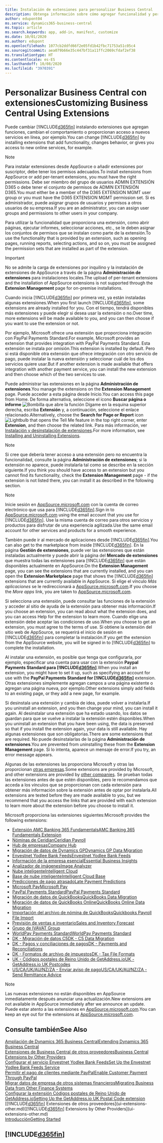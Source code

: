 ```yaml
---
title: Instalación de extensiones para personalizar Business Central
description: Obtenga información sobre cómo agregar funcionalidad y personalizar Business Central mediante la instalación de extensiones.
author: edupont04
ms.service: dynamics365-business-central
ms.topic: article
ms.search.keywords: app, add-in, manifest, customize
ms.date: 10/01/2020
ms.author: edupont
ms.openlocfilehash: 1077cb2ddfd66f2e05fd1b42fbc71753a51c05c4
ms.sourcegitcommit: aea079b66e35c447bf31a11ffc2069cfdaf2ef38
ms.translationtype: HT
ms.contentlocale: es-ES
ms.lasthandoff: 10/08/2020
ms.locfileid: "3970391"
---
```

# <a name="customizing-business-central-using-extensions"></a><span data-ttu-id="4d06e-103">Personalizar Business Central con extensiones</span><span class="sxs-lookup"><span data-stu-id="4d06e-103">Customizing Business Central Using Extensions</span></span>

<span data-ttu-id="4d06e-104">Puede cambiar [!INCLUDE[d365fin](includes/d365fin_md.md)] instalando extensiones que agregan funciones, cambian el comportamiento o proporcionan acceso a nuevos servicios en línea, por ejemplo.</span><span class="sxs-lookup"><span data-stu-id="4d06e-104">You can change [!INCLUDE[d365fin](includes/d365fin_md.md)] by installing extensions that add functionality, changes behavior, or gives you access to new online services, for example.</span></span>

> [!NOTE]
> <span data-ttu-id="4d06e-105">Para instalar extensiones desde AppSource o añadir extensiones por suscriptor, debe tener los permisos adecuados.</span><span class="sxs-lookup"><span data-stu-id="4d06e-105">To install extensions from AppSource or add per-tenant extensions, you must have the right permissions.</span></span> <span data-ttu-id="4d06e-106">Debe ser miembro del grupo de usuarios ADMIN EXTENSIÓN D365 o debe tener el conjunto de permisos de ADMIN EXTENSIÓN D365.</span><span class="sxs-lookup"><span data-stu-id="4d06e-106">You must either be a member of the D365 EXTENSION MGMT user group or you must have the D365 EXTENSION MGMT permission set.</span></span> <span data-ttu-id="4d06e-107">Si es administrador, puede asignar grupos de usuarios y permisos a otros usuarios de su empresa.</span><span class="sxs-lookup"><span data-stu-id="4d06e-107">If you are an administrator, you can assign user groups and permissions to other users in your company.</span></span>

<span data-ttu-id="4d06e-108">Para utilizar la funcionalidad que proporciona una extensión, como abrir páginas, ejecutar informes, seleccionar acciones, etc., se le deben asignar los conjuntos de permisos que se instalan como parte de la extensión.</span><span class="sxs-lookup"><span data-stu-id="4d06e-108">To use the functionality that is provided by an extension, such as opening pages, running reports, selecting actions, and so on, you must be assigned the permission sets that are installed as part of the extension.</span></span>

> [!IMPORTANT]  
> <span data-ttu-id="4d06e-109">No se admite la carga de extensiones por inquilino y la instalación de extensiones de AppSource a través de la página **Administración de extensiones** para instalaciones locales.</span><span class="sxs-lookup"><span data-stu-id="4d06e-109">The upload of per-tenant extensions and the installation of AppSource extensions is not supported through the **Extension Management** page for on-premise installations.</span></span>

<span data-ttu-id="4d06e-110">Cuando inicia [!INCLUDE[d365fin](includes/d365fin_md.md)] por primera vez, ya están instaladas algunas extensiones.</span><span class="sxs-lookup"><span data-stu-id="4d06e-110">When you first launch [!INCLUDE[d365fin](includes/d365fin_md.md)], some extensions are already installed for you.</span></span> <span data-ttu-id="4d06e-111">Con el tiempo, tendrá disponibles más extensiones y puede elegir si desea usar la extensión o no.</span><span class="sxs-lookup"><span data-stu-id="4d06e-111">Over time, more extensions will be made available to you, and you can then choose if you want to use the extension or not.</span></span>

<span data-ttu-id="4d06e-112">Por ejemplo, Microsoft ofrece una extensión que proporciona integración con PayPal Payments Standard.</span><span class="sxs-lookup"><span data-stu-id="4d06e-112">For example, Microsoft provides an extension that provides integration with PayPal Payments Standard.</span></span> <span data-ttu-id="4d06e-113">Esta extensión se instala por omisión.</span><span class="sxs-lookup"><span data-stu-id="4d06e-113">This extension is installed by default.</span></span>
<span data-ttu-id="4d06e-114">Pero si está disponible otra extensión que ofrece integración con otro servicio de pago, puede instalar la nueva extensión y seleccionar cuál de los dos servicios quiere usar.</span><span class="sxs-lookup"><span data-stu-id="4d06e-114">But if another extension is made available that offers integration with another payment service, you can install the new extension and then choose which of the two services to use.</span></span>  

<span data-ttu-id="4d06e-115">Puede administrar las extensiones en la página **Administración de extensiones**.</span><span class="sxs-lookup"><span data-stu-id="4d06e-115">You manage the extensions on the **Extension Management** page.</span></span> <span data-ttu-id="4d06e-116">Puede acceder a esta página desde Inicio.</span><span class="sxs-lookup"><span data-stu-id="4d06e-116">You can access this page from Home.</span></span> <span data-ttu-id="4d06e-117">De forma alternativa, seleccione el icono **Buscar página o informe** ![Bombilla que abre la función Dígame](media/ui-search/search_small.png "Dígame qué desea hacer") en la esquina superior derecha, escriba **Extensión** y, a continuación, seleccione el enlace relacionado.</span><span class="sxs-lookup"><span data-stu-id="4d06e-117">Alternatively, choose the **Search for Page or Report** icon ![Lightbulb that opens the Tell Me feature](media/ui-search/search_small.png "Tell me what you want to do") in the top right corner, enter **Extension**, and then choose the related link.</span></span> <span data-ttu-id="4d06e-118">Para más información, ver [Instalación y desinstalación de extensiones](ui-extensions-install-uninstall.md).</span><span class="sxs-lookup"><span data-stu-id="4d06e-118">For more information, see [Installing and Uninstalling Extensions](ui-extensions-install-uninstall.md).</span></span>

> [!NOTE]  
> <span data-ttu-id="4d06e-119">Si cree que debería tener acceso a una extensión pero no encuentra la funcionalidad, consulte la página **Administración de extensiones**; si la extensión no aparece, puede instalarla tal como se describe en la sección siguiente.</span><span class="sxs-lookup"><span data-stu-id="4d06e-119">If you think you should have access to an extension but you cannot find its functionality, check the **Extension Management** page - if the extension is not listed there, you can install it as described in the following section.</span></span>  

> [!NOTE]  
> <span data-ttu-id="4d06e-120">Inicie sesión en [AppSource.microsoft.com](https://appsource.microsoft.com/) con la cuenta de correo electrónico que usa para [!INCLUDE[d365fin](includes/d365fin_md.md)].</span><span class="sxs-lookup"><span data-stu-id="4d06e-120">Sign in to [AppSource.microsoft.com](https://appsource.microsoft.com/) using the email account that you use for [!INCLUDE[d365fin](includes/d365fin_md.md)].</span></span> <span data-ttu-id="4d06e-121">Use la misma cuenta de correo para otros servicios y productos para disfrutar de una experiencia agilizada.</span><span class="sxs-lookup"><span data-stu-id="4d06e-121">Use the same email account for other services and products for a smooth experience.</span></span>  

<span data-ttu-id="4d06e-122">También puede ir al mercado de aplicaciones desde [!INCLUDE[d365fin](includes/d365fin_md.md)].</span><span class="sxs-lookup"><span data-stu-id="4d06e-122">You can also get to the marketplace from inside [!INCLUDE[d365fin](includes/d365fin_md.md)].</span></span> <span data-ttu-id="4d06e-123">En la página **Gestión de extensiones**, puede ver las extensiones que están instaladas actualmente y puede abrir la página del **Mercado de extensiones** que muestra todas las extensiones para [!INCLUDE[d365fin](includes/d365fin_md.md)] que están disponibles actualmente en AppSource.</span><span class="sxs-lookup"><span data-stu-id="4d06e-123">On the **Extension Management** page, you can see the extensions that are currently installed, and you can open the **Extension Marketplace** page that shows the [!INCLUDE[d365fin](includes/d365fin_md.md)] extensions that are currently available in AppSource.</span></span> <span data-ttu-id="4d06e-124">Si elige el vínculo *Más aplicaciones* se le redireccionará a [AppSource.microsoft.com](https://appsource.microsoft.com/marketplace/apps?product=dynamics-365%3Bdynamics-365-business-central&page=1).</span><span class="sxs-lookup"><span data-stu-id="4d06e-124">If you choose the *More apps* link, you are taken to [AppSource.microsoft.com](https://appsource.microsoft.com/marketplace/apps?product=dynamics-365%3Bdynamics-365-business-central&page=1).</span></span>  

<span data-ttu-id="4d06e-125">Si selecciona una extensión, puede consultar las funciones de la extensión y acceder al sitio de ayuda de la extensión para obtener más información.</span><span class="sxs-lookup"><span data-stu-id="4d06e-125">If you choose an extension, you can read about what the extension does, and you can access Help for the extension to learn more.</span></span> <span data-ttu-id="4d06e-126">Cuando elige una extensión debe aceptar las condiciones de uso.</span><span class="sxs-lookup"><span data-stu-id="4d06e-126">When you choose to get an extension, you must agree to the terms of use.</span></span> <span data-ttu-id="4d06e-127">Si obtiene la extensión del sitio web de AppSource, se requerirá el inicio de sesión en [!INCLUDE[d365fin](includes/d365fin_md.md)] para completar la instalación.</span><span class="sxs-lookup"><span data-stu-id="4d06e-127">If you get the extension from the AppSource website, you will be signed in to [!INCLUDE[d365fin](includes/d365fin_md.md)] to complete the installation.</span></span>  

<span data-ttu-id="4d06e-128">Al instalar una extensión, es posible que tenga que configurarla, por ejemplo, especificar una cuenta para usar con la extensión **Paypal Payments Standard para [!INCLUDE[d365fin](includes/d365fin_md.md)]**.</span><span class="sxs-lookup"><span data-stu-id="4d06e-128">When you install an extension, you might have to set it up, such as specifying an account for use with the **PayPal Payments Standard for [!INCLUDE[d365fin](includes/d365fin_md.md)]** extension.</span></span>
<span data-ttu-id="4d06e-129">Otras extensiones simplemente agregan campos a una página existente o agregan una página nueva, por ejemplo.</span><span class="sxs-lookup"><span data-stu-id="4d06e-129">Other extensions simply add fields to an existing page, or they add a new page, for example.</span></span>   

<span data-ttu-id="4d06e-130">Si desinstala una extensión y cambia de idea, puede volver a instalarla.</span><span class="sxs-lookup"><span data-stu-id="4d06e-130">If you uninstall an extension, and you then change your mind, you can install it again.</span></span> <span data-ttu-id="4d06e-131">Al desinstalar una extensión que ha estado usando, los datos se guardan para que se vuelve a instalar la extensión estén disponibles.</span><span class="sxs-lookup"><span data-stu-id="4d06e-131">When you uninstall an extension that you have been using, the data is preserved so that if you install the extension again, your data is still available.</span></span> <span data-ttu-id="4d06e-132">Hay algunas extensiones que son obligatorias.</span><span class="sxs-lookup"><span data-stu-id="4d06e-132">There are some extensions that are required.</span></span> <span data-ttu-id="4d06e-133">No puede desinstalarlas de la página **Administración de extensiones**.</span><span class="sxs-lookup"><span data-stu-id="4d06e-133">You are prevented from uninstalling these from the **Extension Management** page.</span></span> <span data-ttu-id="4d06e-134">Si lo intenta, aparece un mensaje de error.</span><span class="sxs-lookup"><span data-stu-id="4d06e-134">If you try, an error message appears.</span></span>  

<span data-ttu-id="4d06e-135">Algunas de las extensiones las proporciona Microsoft y otras las proporcionan [otras empresas](ui-extensions-other.md).</span><span class="sxs-lookup"><span data-stu-id="4d06e-135">Some extensions are provided by Microsoft, and other extensions are provided by [other companies](ui-extensions-other.md).</span></span> <span data-ttu-id="4d06e-136">Se prueban todas las extensiones antes de que estén disponibles, pero le recomendamos que acceda a los vínculos que se proporcionan con cada extensión para obtener más información sobre la extensión antes de optar por instalarla.</span><span class="sxs-lookup"><span data-stu-id="4d06e-136">All extensions are tested before they are made available to you, but we recommend that you access the links that are provided with each extension to learn more about the extension before you choose to install it.</span></span>  

<span data-ttu-id="4d06e-137">Microsoft proporciona las extensiones siguientes:</span><span class="sxs-lookup"><span data-stu-id="4d06e-137">Microsoft provides the following extensions:</span></span>  

* [<span data-ttu-id="4d06e-138">Extensión AMC Banking 365 Fundamentals</span><span class="sxs-lookup"><span data-stu-id="4d06e-138">AMC Banking 365 Fundamentals Extension</span></span>](ui-extensions-amc-banking.md)
* [<span data-ttu-id="4d06e-139">Nóminas de Ceridian</span><span class="sxs-lookup"><span data-stu-id="4d06e-139">Ceridian Payroll</span></span>](ui-extensions-ceridian-payroll.md)
* [<span data-ttu-id="4d06e-140">Hub de empresas</span><span class="sxs-lookup"><span data-stu-id="4d06e-140">Company Hub</span></span>](ui-extensions-company-hub.md)  
* [<span data-ttu-id="4d06e-141">Migración de datos de Dynamics GP</span><span class="sxs-lookup"><span data-stu-id="4d06e-141">Dynamics GP Data Migration</span></span>](ui-extensions-dynamicsgp-data-migration.md)
* [<span data-ttu-id="4d06e-142">Envestnet Yodlee Bank Feeds</span><span class="sxs-lookup"><span data-stu-id="4d06e-142">Envestnet Yodlee Bank Feeds</span></span>](ui-extensions-yodlee-bank-feeds.md)
* [<span data-ttu-id="4d06e-143">Información de la empresa esencial</span><span class="sxs-lookup"><span data-stu-id="4d06e-143">Essential Business Insights</span></span>](ui-extensions-essential-business-insights.md)
* [<span data-ttu-id="4d06e-144">Analizador de imágenes</span><span class="sxs-lookup"><span data-stu-id="4d06e-144">Image Analyzer</span></span>](ui-extensions-image-analyzer.md)
* [<span data-ttu-id="4d06e-145">Nube inteligente</span><span class="sxs-lookup"><span data-stu-id="4d06e-145">Intelligent Cloud</span></span>](ui-extensions-data-replication.md)
* [<span data-ttu-id="4d06e-146">Base de nube inteligente</span><span class="sxs-lookup"><span data-stu-id="4d06e-146">Intelligent Cloud Base</span></span>](ui-extensions-intelligent-cloud.md)  
* [<span data-ttu-id="4d06e-147">Predicciones de pago atrasado</span><span class="sxs-lookup"><span data-stu-id="4d06e-147">Late Payment Predictions</span></span>](ui-extensions-late-payment-prediction.md)
* [<span data-ttu-id="4d06e-148">Microsoft Pay</span><span class="sxs-lookup"><span data-stu-id="4d06e-148">Microsoft Pay</span></span>](ui-extensions-microsoft-pay-payments.md)
* [<span data-ttu-id="4d06e-149">PayPal Payments Standard</span><span class="sxs-lookup"><span data-stu-id="4d06e-149">PayPal Payments Standard</span></span>](ui-extensions-paypal-payments-standard.md)
* [<span data-ttu-id="4d06e-150">Migración de datos de QuickBooks</span><span class="sxs-lookup"><span data-stu-id="4d06e-150">QuickBooks Data Migration</span></span>](ui-extensions-quickbooks-data-migration.md)
* [<span data-ttu-id="4d06e-151">Migración de datos de QuickBooks Online</span><span class="sxs-lookup"><span data-stu-id="4d06e-151">QuickBooks Online Data Migration</span></span>](ui-extensions-quickbooks-online-data-migration.md)
* [<span data-ttu-id="4d06e-152">Importación del archivo de nómina de QuickBooks</span><span class="sxs-lookup"><span data-stu-id="4d06e-152">Quickbooks Payroll File Import</span></span>](ui-extensions-quickbooks-payroll.md)
* [<span data-ttu-id="4d06e-153">Previsión de ventas e inventario</span><span class="sxs-lookup"><span data-stu-id="4d06e-153">Sales and Inventory Forecast</span></span>](ui-extensions-sales-forecast.md)
* [<span data-ttu-id="4d06e-154">Grupo de IVA</span><span class="sxs-lookup"><span data-stu-id="4d06e-154">VAT Group</span></span>](ui-extensions-vat-group.md)
* [<span data-ttu-id="4d06e-155">WorldPay Payments Standard</span><span class="sxs-lookup"><span data-stu-id="4d06e-155">WorldPay Payments Standard</span></span>](ui-extensions-worldpay-payments-standard.md)
* [<span data-ttu-id="4d06e-156">DK - Migración de datos C5</span><span class="sxs-lookup"><span data-stu-id="4d06e-156">DK - C5 Data Migration</span></span>](ui-extensions-c5-data-migration.md)
* [<span data-ttu-id="4d06e-157">DK - Pagos y conciliaciones de pagos</span><span class="sxs-lookup"><span data-stu-id="4d06e-157">DK - Payments and Reconciliations</span></span>](ui-extensions-payments-reconciliation-formats-dk.md)
* [<span data-ttu-id="4d06e-158">DK - Formatos de archivo de impuestos</span><span class="sxs-lookup"><span data-stu-id="4d06e-158">DK - Tax File Formats</span></span>](ui-extensions-tax-file-formats-dk.md)
* [<span data-ttu-id="4d06e-159">UK - Códigos postales de Reino Unido de GetAddress.io</span><span class="sxs-lookup"><span data-stu-id="4d06e-159">UK - GetAddress.io UK Postcodes</span></span>](ui-extensions-getaddressio.md)
* [<span data-ttu-id="4d06e-160">US/CA/UK/AU/NZ/ZA - Enviar aviso de pago</span><span class="sxs-lookup"><span data-stu-id="4d06e-160">US/CA/UK/AU/NZ/ZA - Send Remittance Advice</span></span>](ui-extensions-send-remittance-advice.md)

> [!NOTE]  
> <span data-ttu-id="4d06e-161">Las nuevas extensiones no están disponibles en AppSource inmediatamente después anunciar una actualización.</span><span class="sxs-lookup"><span data-stu-id="4d06e-161">New extensions are not available in AppSource immediately after we announce an update.</span></span> <span data-ttu-id="4d06e-162">Puede estar atento a las extensiones en [AppSource.microsoft.com](https://appsource.microsoft.com/marketplace/apps?product=dynamics-365%3Bdynamics-365-business-central&page=1).</span><span class="sxs-lookup"><span data-stu-id="4d06e-162">You can keep an eye out for the extensions at [AppSource.microsoft.com](https://appsource.microsoft.com/marketplace/apps?product=dynamics-365%3Bdynamics-365-business-central&page=1).</span></span>

## <a name="see-also"></a><span data-ttu-id="4d06e-163">Consulte también</span><span class="sxs-lookup"><span data-stu-id="4d06e-163">See Also</span></span>

[<span data-ttu-id="4d06e-164">Ampliación de Dynamics 365 Business Central</span><span class="sxs-lookup"><span data-stu-id="4d06e-164">Extending Dynamics 365 Business Central</span></span>](about-develop-extensions.md)  
[<span data-ttu-id="4d06e-165">Extensiones de Business Central de otros proveedores</span><span class="sxs-lookup"><span data-stu-id="4d06e-165">Business Central Extensions by Other Providers</span></span>](ui-extensions-other.md)  
[<span data-ttu-id="4d06e-166">Configurar el servicio Envestnet Yodlee Bank Feeds</span><span class="sxs-lookup"><span data-stu-id="4d06e-166">Set Up the Envestnet Yodlee Bank Feeds Service</span></span>](bank-how-setup-bank-statement-service.md)  
[<span data-ttu-id="4d06e-167">Permitir el pago de clientes mediante PayPal</span><span class="sxs-lookup"><span data-stu-id="4d06e-167">Enable Customer Payment Through PayPal</span></span>](sales-how-enable-payment-service-extensions.md)  
[<span data-ttu-id="4d06e-168">Migrar datos de empresa de otros sistemas financieros</span><span class="sxs-lookup"><span data-stu-id="4d06e-168">Migrating Business Data from Other Finance Systems</span></span>](across-import-data-configuration-packages.md)  
[<span data-ttu-id="4d06e-169">Configurar la extensión Códigos postales de Reino Unido de GetAddress.io</span><span class="sxs-lookup"><span data-stu-id="4d06e-169">Setting Up the GetAddress.io UK Postal Code extension</span></span>](LocalFunctionality/UnitedKingdom/uk-setup-postal-code-service.md)  
<span data-ttu-id="4d06e-170">[[!INCLUDE[d365fin](includes/d365fin_md.md)] Extensiones de otros proveedores](ui-extensions-other.md)</span><span class="sxs-lookup"><span data-stu-id="4d06e-170">[[!INCLUDE[d365fin](includes/d365fin_md.md)] Extensions by Other Providers](ui-extensions-other.md)</span></span>  
[<span data-ttu-id="4d06e-171">Introducción</span><span class="sxs-lookup"><span data-stu-id="4d06e-171">Getting Started</span></span>](product-get-started.md)  

## [!INCLUDE[d365fin](includes/free_trial_md.md)]  
